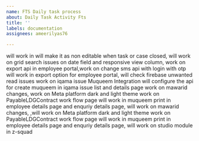 ```yaml
---
name: FTS Daily task process
about: Daily Task Activity Fts
title: ''
labels: documentation
assignees: ameerilyas76

---
```


will work in will make it as non editable when task or case closed,
will work on grid search issues on date field and responsive view column,
 work on export api in employee portal,work on change sms api with login with otp
will work in export option for employee portal,
will check firebase unwanted read issues 
work on iqama issue Muqueem Integration
will configure the api for create muqueem in iqama issue list and details page
work on mawarid changes, work on Meta platform dark and light theme 
work on PayableLDGContract  work flow page
will work in muqueem print in employee details page and enquriy details page,
will work on mawarid changes, ,will work on Meta platform dark and light theme
work on PayableLDGContract  work flow page
will work in muqueem print in employee details page and enquriy details page,
will work on studio module in  z-squad

